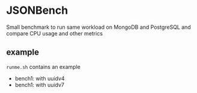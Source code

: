 # JSONBench 

Small benchmark to run same workload on MongoDB and PostgreSQL and compare CPU usage and other metrics

## example

`runme.sh` contains an example


- bench1: with uuidv4
- bench1: with uuidv7



